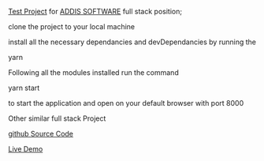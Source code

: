 [Test Project](https://github.com/zelalem-12/Test-Project) for [ADDIS SOFTWARE](https://addissoftware.com/) full stack position; 

clone the project to your local machine 

install all the necessary  dependancies and devDependancies by running the

yarn 

Following all the modules installed run the command 

yarn start 

to start the application and open on your default browser with port 8000 



Other similar full stack Project 

[github Source Code](https://github.com/zelalem-12/Habesh-Store)

[Live Demo](https://habeshastore.herokuapp.com/)


